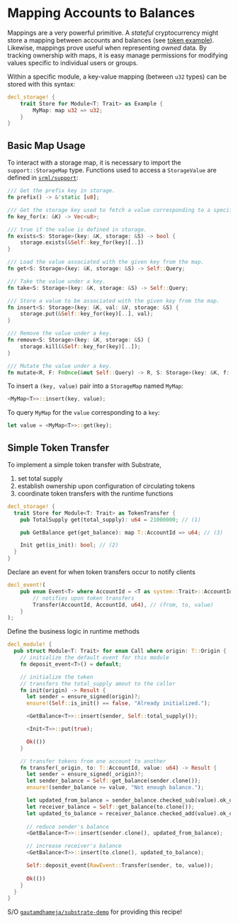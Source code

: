 # Mapping Accounts to Balances

Mappings are a very powerful primitive. A *stateful* cryptocurrency might store a mapping between accounts and balances (see [token example](#token)). Likewise, mappings prove useful when representing *owned* data. By tracking ownership with maps, it is easy manage permissions for modifying values specific to individual users or groups.

Within a specific module, a key-value mapping (between `u32` types) can be stored with this syntax:

```rust
decl_storage! {
	trait Store for Module<T: Trait> as Example {
		MyMap: map u32 => u32;
	}
}
```

## Basic Map Usage

To interact with a storage map, it is necessary to import the `support::StorageMap` type. Functions used to access a `StorageValue` are defined in [`srml/support`](https://github.com/paritytech/substrate/blob/master/srml/support/src/storage/generator.rs):

```rust
/// Get the prefix key in storage.
fn prefix() -> &'static [u8];

/// Get the storage key used to fetch a value corresponding to a specific key.
fn key_for(x: &K) -> Vec<u8>;

/// true if the value is defined in storage.
fn exists<S: Storage>(key: &K, storage: &S) -> bool {
    storage.exists(&Self::key_for(key)[..])
}

/// Load the value associated with the given key from the map.
fn get<S: Storage>(key: &K, storage: &S) -> Self::Query;

/// Take the value under a key.
fn take<S: Storage>(key: &K, storage: &S) -> Self::Query;

/// Store a value to be associated with the given key from the map.
fn insert<S: Storage>(key: &K, val: &V, storage: &S) {
    storage.put(&Self::key_for(key)[..], val);
}

/// Remove the value under a key.
fn remove<S: Storage>(key: &K, storage: &S) {
    storage.kill(&Self::key_for(key)[..]);
}

/// Mutate the value under a key.
fn mutate<R, F: FnOnce(&mut Self::Query) -> R, S: Storage>(key: &K, f: F, storage: &S) -> R;
```

To insert a `(key, value)` pair into a `StorageMap` named `MyMap`:

```rust
<MyMap<T>>::insert(key, value);
```

To query `MyMap` for the `value` corresponding to a `key`:

```rust
let value = <MyMap<T>>::get(key);
```

## Simple Token Transfer <a name = "token"></a>

To implement a simple token transfer with Substrate,
1. set total supply
2. establish ownership upon configuration of circulating tokens
3. coordinate token transfers with the runtime functions

```rust
decl_storage! {
  trait Store for Module<T: Trait> as TokenTransfer {
    pub TotalSupply get(total_supply): u64 = 21000000; // (1)

    pub GetBalance get(get_balance): map T::AccountId => u64; // (3)

    Init get(is_init): bool; // (2)
  }
}
```

Declare an event for when token transfers occur to notify clients

```rust
decl_event!(
    pub enum Event<T> where AccountId = <T as system::Trait>::AccountId {
        // notifies upon token transfers
        Transfer(AccountId, AccountId, u64), // (from, to, value)
    }
);
```

Define the business logic in runtime methods

```rust
decl_module! {
  pub struct Module<T: Trait> for enum Call where origin: T::Origin {
    // initialize the default event for this module
    fn deposit_event<T>() = default;

    // initialize the token
    // transfers the total_supply amout to the caller
    fn init(origin) -> Result {
      let sender = ensure_signed(origin)?;
      ensure!(Self::is_init() == false, "Already initialized.");

      <GetBalance<T>>::insert(sender, Self::total_supply());

      <Init<T>>::put(true);

      Ok(())
    }

    // transfer tokens from one account to another
    fn transfer(_origin, to: T::AccountId, value: u64) -> Result {
      let sender = ensure_signed(_origin)?;
      let sender_balance = Self::get_balance(sender.clone());
      ensure!(sender_balance >= value, "Not enough balance.");

      let updated_from_balance = sender_balance.checked_sub(value).ok_or("overflow in calculating balance")?;
      let receiver_balance = Self::get_balance(to.clone());
      let updated_to_balance = receiver_balance.checked_add(value).ok_or("overflow in calculating balance")?;
      
      // reduce sender's balance
      <GetBalance<T>>::insert(sender.clone(), updated_from_balance);

      // increase receiver's balance
      <GetBalance<T>>::insert(to.clone(), updated_to_balance);

      Self::deposit_event(RawEvent::Transfer(sender, to, value));
      
      Ok(())
    }
  }
}
```

S/O [`gautamdhameja/substrate-demo`](https://github.com/gautamdhameja/substrate-demo/blob/master/runtime/src/template.rs) for providing this recipe!